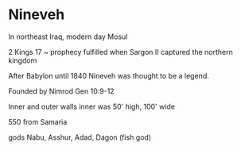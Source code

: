 # Nineveh

In northeast Iraq, modern day Mosul

2 Kings 17 ~ prophecy fulfilled when Sargon II captured the northern kingdom

After Babylon until 1840 Nineveh was thought to be a legend.


Founded by Nimrod
  Gen 10:9-12


Inner and outer walls
  inner was 50' high, 100' wide

550 from Samaria


gods
  Nabu, Asshur, Adad, Dagon (fish god)
